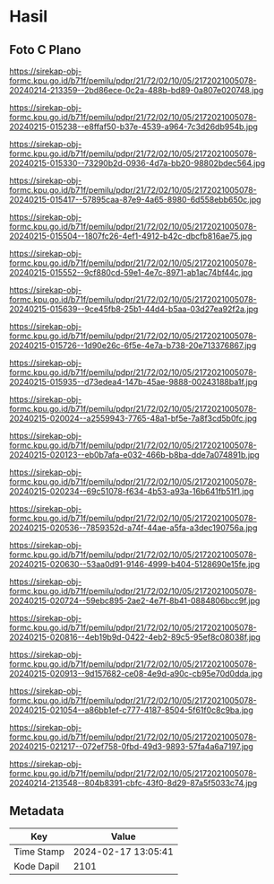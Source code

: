 # Hasil

## Foto C Plano

https://sirekap-obj-formc.kpu.go.id/b71f/pemilu/pdpr/21/72/02/10/05/2172021005078-20240214-213359--2bd86ece-0c2a-488b-bd89-0a807e020748.jpg

https://sirekap-obj-formc.kpu.go.id/b71f/pemilu/pdpr/21/72/02/10/05/2172021005078-20240215-015238--e8ffaf50-b37e-4539-a964-7c3d26db954b.jpg

https://sirekap-obj-formc.kpu.go.id/b71f/pemilu/pdpr/21/72/02/10/05/2172021005078-20240215-015330--73290b2d-0936-4d7a-bb20-98802bdec564.jpg

https://sirekap-obj-formc.kpu.go.id/b71f/pemilu/pdpr/21/72/02/10/05/2172021005078-20240215-015417--57895caa-87e9-4a65-8980-6d558ebb650c.jpg

https://sirekap-obj-formc.kpu.go.id/b71f/pemilu/pdpr/21/72/02/10/05/2172021005078-20240215-015504--1807fc26-4ef1-4912-b42c-dbcfb816ae75.jpg

https://sirekap-obj-formc.kpu.go.id/b71f/pemilu/pdpr/21/72/02/10/05/2172021005078-20240215-015552--9cf880cd-59e1-4e7c-8971-ab1ac74bf44c.jpg

https://sirekap-obj-formc.kpu.go.id/b71f/pemilu/pdpr/21/72/02/10/05/2172021005078-20240215-015639--9ce45fb8-25b1-44d4-b5aa-03d27ea92f2a.jpg

https://sirekap-obj-formc.kpu.go.id/b71f/pemilu/pdpr/21/72/02/10/05/2172021005078-20240215-015726--1d90e26c-6f5e-4e7a-b738-20e713376867.jpg

https://sirekap-obj-formc.kpu.go.id/b71f/pemilu/pdpr/21/72/02/10/05/2172021005078-20240215-015935--d73edea4-147b-45ae-9888-00243188ba1f.jpg

https://sirekap-obj-formc.kpu.go.id/b71f/pemilu/pdpr/21/72/02/10/05/2172021005078-20240215-020024--a2559943-7765-48a1-bf5e-7a8f3cd5b0fc.jpg

https://sirekap-obj-formc.kpu.go.id/b71f/pemilu/pdpr/21/72/02/10/05/2172021005078-20240215-020123--eb0b7afa-e032-466b-b8ba-dde7a074891b.jpg

https://sirekap-obj-formc.kpu.go.id/b71f/pemilu/pdpr/21/72/02/10/05/2172021005078-20240215-020234--69c51078-f634-4b53-a93a-16b641fb51f1.jpg

https://sirekap-obj-formc.kpu.go.id/b71f/pemilu/pdpr/21/72/02/10/05/2172021005078-20240215-020536--7859352d-a74f-44ae-a5fa-a3dec190756a.jpg

https://sirekap-obj-formc.kpu.go.id/b71f/pemilu/pdpr/21/72/02/10/05/2172021005078-20240215-020630--53aa0d91-9146-4999-b404-5128690e15fe.jpg

https://sirekap-obj-formc.kpu.go.id/b71f/pemilu/pdpr/21/72/02/10/05/2172021005078-20240215-020724--59ebc895-2ae2-4e7f-8b41-0884806bcc9f.jpg

https://sirekap-obj-formc.kpu.go.id/b71f/pemilu/pdpr/21/72/02/10/05/2172021005078-20240215-020816--4eb19b9d-0422-4eb2-89c5-95ef8c08038f.jpg

https://sirekap-obj-formc.kpu.go.id/b71f/pemilu/pdpr/21/72/02/10/05/2172021005078-20240215-020913--9d157682-ce08-4e9d-a90c-cb95e70d0dda.jpg

https://sirekap-obj-formc.kpu.go.id/b71f/pemilu/pdpr/21/72/02/10/05/2172021005078-20240215-021054--a86bb1ef-c777-4187-8504-5f61f0c8c9ba.jpg

https://sirekap-obj-formc.kpu.go.id/b71f/pemilu/pdpr/21/72/02/10/05/2172021005078-20240215-021217--072ef758-0fbd-49d3-9893-57fa4a6a7197.jpg

https://sirekap-obj-formc.kpu.go.id/b71f/pemilu/pdpr/21/72/02/10/05/2172021005078-20240214-213548--804b8391-cbfc-43f0-8d29-87a5f5033c74.jpg


## Metadata

| Key        | Value               |
| ---------- | ------------------- |
| Time Stamp | 2024-02-17 13:05:41 |
| Kode Dapil | 2101                |



